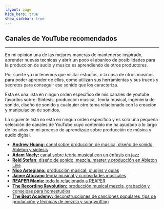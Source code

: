 ```yaml
---
layout: page
hide_hero: true
show_sidebar: true
---
```


## Canales de YouTube recomendados

---

En mi opinion una de las mejores maneras de mantenerse
inspirado, aprender nuevas tecnicas y abrir un poco el abanico
de posibilidades para la produccion de audio y musica es
aprendiendo de otros productores.

Por suerte ya no tenemos que visitar estudios, o la casa de
otros musicos para poder aprender de ellos, como utilizan sus
herramientas y sus trucos y secretos para conseguir ese sonido
que los caracteriza.

Esta es una lista en ningun orden especifico de mis canales de
youtube favoritos sobre: Sintesis, produccion musical, teoria
musical, ingenieria de sonido, diseño de sonido y cualquier otro
tema relacionado con la creacion y manipulacion de sonidos.

La siguiente lista no está en ningun orden específico y es solo una
pequeña selección de canales de YouTube cuyo contenido me ha ayudado
a lo largo de los años en mi proceso de aprendizaje sobre producción
de música y audio digital.

<ul>
    <li>
        <a
            class="has-text-dark"
            href="https://www.youtube.com/user/songstowearpantsto"
            target="_blank"
            ><strong>Andrew Huang:</strong> canal sobre producción de
            música, diseño de sonido, Ableton y síntesis</a
        >
    </li>
    <li>
        <a
            class="has-text-dark"
            href="https://www.youtube.com/user/havic5"
            target="_blank"
        ><strong>Adam Neely:</strong> canal sobre teoria musical    con
            un énfasis en jazz</a
        >
    </li>
    <li>
        <a
            class="has-text-dark"
            href="https://www.youtube.com/user/reidiculousremix"
            target="_blank"
            ><strong>Reid Stefan:</strong> diseño de sonido, mezcla,
            master y producción en Ableton Live
        </a>
    </li>
    <li>
        <a
            class="has-text-dark"
        href="https://www.youtube.com/channel/  UCEkUr7EAx4LwIv2gp2pwvPQ"
            target="_blank"
            ><strong>Nico Astegiano:</strong> producción musical,
            plugins y guías</a
        >
    </li>
    <li>
        <a
            class="has-text-dark"
        href="https://www.youtube.com/channel/  UCa3DVlGH2_QhvwuWlPa6MDQ"
            target="_blank"
            ><strong>Jaime Altozano</strong> teoria musical y
            curiosidades musicales</a
        >
    </li>
    <li>
        <a
            class="has-text-dark"
        href="https://www.youtube.com/channel/  UCq297H7Ca98HlB5mVFHGSsQ"
            target="_blank"
            ><strong>REAPER Mania:</strong> todo lo relacionado a
            REAPER</a
        >
    </li>
    <li>
        <a
            class="has-text-dark"
            href="https://www.youtube.com/user/recordingrevolution"
            target="_blank"
            ><strong>The Recording Revolution:</strong> producción
            musical mezcla, grabación y consejoas para homestudios</a
        >
    </li>
    <li>
        <a
            class="has-text-dark"
            href="https://www.youtube.com/c/BeatAcademy/videos"
            target="_blank"
            ><strong>The Beat Academy:</strong> deconstrucciones de
        canciones populares, tips de producción y técnicas de   mezcla
            y songwritting</a
        >
    </li>
</ul>
